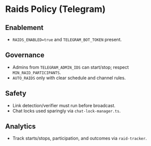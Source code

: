 # Raids Policy (Telegram)

## Enablement
- `RAIDS_ENABLED=true` and `TELEGRAM_BOT_TOKEN` present.

## Governance
- Admins from `TELEGRAM_ADMIN_IDS` can start/stop; respect `MIN_RAID_PARTICIPANTS`.
- `AUTO_RAIDS` only with clear schedule and channel rules.

## Safety
- Link detection/verifier must run before broadcast.
- Chat locks used sparingly via `chat-lock-manager.ts`.

## Analytics
- Track starts/stops, participation, and outcomes via `raid-tracker`.

